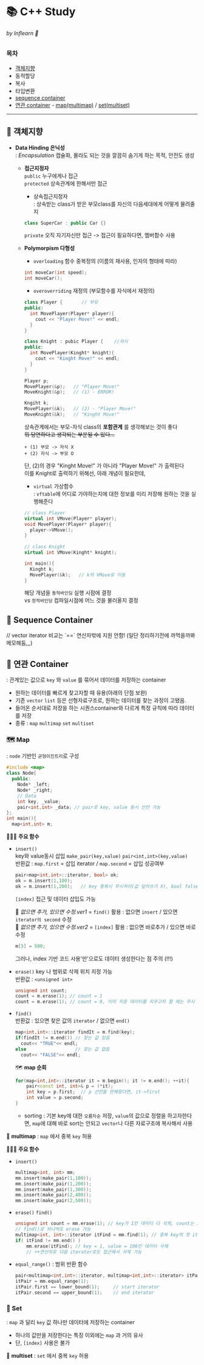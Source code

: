 <H1>📚 C++ Study</H1>
<H6>by Inflearn 🌵</H6>

<H3> 목차 </H3>

* [객체지향](#-객체지향)
* 동적할당
* 복사
* 타입변환
* [sequence container](#-sequence-container)
* [연관 container](#-연관-container) - [map(multimap)](#-map) / [set(multiset)](#-set)
* * *

<H2>📍 객체지향</H2>

* **Data Hinding 은닉성**    
  : _Encapsulation_ 캡슐화,  몰라도 되는 것을 깔끔히 숨기게 하는 목적, 안전도 생성
  
   * **접근지정자**     
   `public` 누구에게나 접근    
   `protected` 상속관계에 한해서만 접근 
      * 상속접근지정자     
      : 상속받는 class가 받은 부모class를 자신의 다음세대에게 어떻게 물려줄지
      ```C++
      class SuperCar : public Car {}
      ```   
        `private` 오직 자기자신만 접근 -> 접근이 필요하다면, 멤버함수 사용
        
  * **Polymorpism 다형성**   
    * `overloading` 함수 중복정의 (이름의 재사용, 인자의 형태에 따라)  
    
    ```C++
    int moveCar(int speed);
    int moveCar();
    ```
    
    * `overoverriding` 재정의 (부모함수를 자식에서 재정의)
    
    ```C++
    class Player {       // 부모
    public:
      int MovePlayer(Player* player){
        cout << "Player Move!" << endl;
      }
    }
    
    class Knight : pubic Player {    //자식
    public:
      int MovePlayer(Kinght* knight){
        cout << "Kinght Move!" << endl;
      }
    }
    
    Player p;
    MovePlayer(&p);   // "Player Move!"
    MoveKnight(&p);   // (1) - ERROR!
    
    Kngiht k;
    MovePlayer(&k);   // (2) - "Player Move!"
    MoveKnight(&k);   // "Kinght Move!"
    ```   
    상속관계에서는 부모-자식 class의 **포함관계** 를 생각해보는 것이 좋다   
    ~~뭐 당연하다고 생각되는 부분일 수 있다...~~   
    
        + (1) 부모 -> 자식 X
        + (2) 자식 -> 부모 O   
        
    단, (2)의 경우 "Kinght Move!" 가 아니라 "Player Move!" 가 출력된다   
    이를 Knight로 출력하기 위해선, 아래 개념이 필요한데,   
    * `virtual` 가상함수   
    : `vftable`에 어디로 가야하는지에 대한 정보를 미리 저장해 원하는 것을 실행해준다
    ```C++
    // class Player
    virtual int VMove(Player* player);   
    void MovePlayer(Player* player){
      player->VMove();
    }
      
    // class Knight
    virtual int VMove(Kinght* knight);   
    
    int main(){
      Kinght k;
      MovePlayer(&k);   // k의 VMove로 이동
    }
    ```   
       
    해당 개념을 `동적바인딩` 실행 시점에 결정    
     vs `정적바인딩` 컴파일시점에 어느 것을 불러올지 결정    
     
<H2>📍 Sequence Container</H2>
// vector iterator 비교는 `==` 연산자밖에 지원 안함! (일단 정리하기전에 까먹을까봐 메모해둠,,,)


<H2>📍 연관 Container</H2>
     
: 관계있는 값으로 `key` 와 `value` 를 묶어서 데이터를 저장하는 container 
        
 - 원하는 데이터를 빠르게 찾고자할 때 유용(아래의 단점 보완)
 - 기존 `vector` `list` 등은 선형자료구조로, 원하는 데이터를 찾는 과정이 고됐음.
 - 들어온 순서대로 저장을 하는 시퀀스container와 다르게 특정 규칙에 따라 데이터를 저장   
 - 종류 : `map` `multimap` `set` `multiset`      
    
<H3>🗺 Map</H3>

  : `node` 기반인 `균형이진트리`로 구성  
  ```C++
  #include <map>
  class Node{
    public:
      Node* _left;
      Node* _right;
      // Data
      int key, _value;
      pair<int,int> _data; // pair로 key, value 동시 선언 가능
  };
  int main(){
    map<int,int> m;
  ```
  👩🏻‍💻 **주요 함수**
  - `insert()`   
      key와 value동시 삽입 `make_pair(key,value)` `pair<int,int>(key,value)`   
      반환값 : `map.first` = 삽입 iterator / `map.second` = 삽입 성공여부
      ```C++
      pair<map<int,int>::iterator, bool> ok;
      ok = m.insert(1,100);
      ok = m.insert(1,200);   // key 중복시 무시처리(값 덮어쓰기 X), bool false 반환
      ```
      `[index]` 접근 및 데이터 삽입도 가능   
      
      📃 *없으면 추가, 있으면 수정.ver1* = `find()` 활용 : 없으면 `insert` / 있으면 `iterator의 second` 수정    
      📃 *없으면 추가, 있으면 수정.ver2* = `[index]` 활용 : 없으면 바로추가 / 있으면 바로수정
      ```C++
      m[5] = 500;
      ```
      그러나, index 기반 코드 사용'만'으로도 데이터 생성한다는 점 주의 (!!!)  
      
  - `erase()`
      key 나 범위로 삭제 위치 지정 가능   
      반환값 : `<unsigned int>`
      ```C++
      unsigned int count;
      count = m.erase(1); // count = 1
      count = m.erase(1); // count = 0, 이미 지운 데이터를 지우고자 할 때는 무시
      ```
  
  - `find()`   
      반환값 : 있으면 찾은 값의 `iterator` / 없으면 `end()`
      ```C++
      map<int,int>::iterator findIt = m.find(key);
      if(findIt != m.end()) // 찾는 값 있음
        cout<< "TRUE"<< endl;
      else                  // 찾는 값 없음
        cout<< "FALSE"<< endl;
      ```
      
    🗺 **map 순회**
    ```C++
    for(map<int,int>::iterator it = m.begin(); it != m.end(); ++it){
        pair<const int, int>& p = (*it);
        int key = p.first;  // p 선언을 안해줬다면, it->first
        int value = p.second;
    }
    ```
    - sorting : 기본 key에 대한 `오름차순` 저장, `value`의 값으로 정렬을 하고자한다면, `map`에 대해 바로 sort는 안되고 `vector`나 다른 자료구조에 복사해서 사용   


 🔑 **multimap**
 : `map` 에서 중복 `key` 허용   
    
  👩🏻‍💻 **주요 함수**
  - `insert()` 
    ```C++
    multimap<int, int> mm;
    mm.insert(make_pair(1,100));
    mm.insert(make_pair(1,200));
    mm.insert(make_pair(1,300));
    mm.insert(make_pair(2,400));
    mm.insert(make_pair(2,500));
    ```
  - `erase()` `find()`
    ```C++
    unsigned int count = mm.erase(1); // key가 1인 데이터 다 삭제, count는 3
    // find()로 하나씩도 erase 가능
    multimap<int, int>::iterator itFind = mm.find(1); // 중복 key의 첫 iterator 반환
    if( itFind != mm.end() )
        mm.erase(itFind); // key = 1, value = 100인 데이터 삭제
        // ++연산자로 다음 iterator로도 접근해서 삭제 가능
    ```
  - `equal_range()` : 범위 반환 함수
    ```C++
    pair<multimap<int,int>::iterator, multimap<int,int>::iterator> itPair;  // start iterator, end iterator
    itPair = mm.equal_range(1);
    itPair.first == lower_bound(1);     // start iterator
    itPair.second == upper_bound(1);    // end iterator
    ```
    
    
 <H3>🔗 Set</H3>
 
 : `map` 과 달리 `key` 값 하나만 데이터에 저장하는 container
 - 하나의 값만을 저장한다는 특징 이외에는 `map` 과 거의 유사
 - 단, `[index]` 사용은 불가

🔑 **multiset**
 : `set` 에서 중복 `key` 허용  
    
